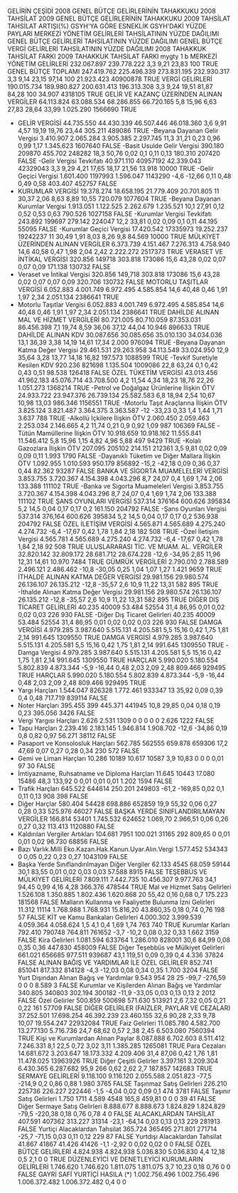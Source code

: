 GELİRİN ÇEŞİDİ	2008 GENEL BÜTÇE GELİRLERİNİN TAHAKKUKU	2008 TAHSİLAT	2009 GENEL BÜTÇE GELİRLERİNİN TAHAKKUKU	2009 TAHSİLAT	TAHSİLAT ARTIŞI(%)	GSYH'YA GÖRE ESNEKLİK	GSYH'DAKİ YÜZDE PAYLARI	MERKEZİ YÖNETİM GELİRLERİ TAHSİLATININ YÜZDE DAĞILIMI	GENEL BÜTÇE GELİRLERİ TAHSİLATININ YÜZDE DAĞILIMI	GENEL BÜTÇE VERGİ GELİRLERİ TAHSİLATININ YÜZDE DAĞILIMI	2008 TAHAKKUK TAHSİLAT FARKI	2009 TAHAKKUK TAHSİLAT FARKI	mygty 1 b
MERKEZİ YÖNETİM GELİRLERİ		232.067.897		239.778.222	3,3	9,21	23,83	100					TRUE
GENEL BÜTÇE TOPLAMI	247.419.762	225.496.339	273.831.195	232.930.317	3,3	9,14	23,15	97,14	100		21.923.423	40900878	TRUE
VERGİ GELİRLERİ	190.015.734	189.980.827	200.631.413	196.313.308	3,3	9,24	19,51	81,87	84,28	100	34.907	4318105	TRUE
GELİR VE KAZANÇ ÜZERİNDEN ALINAN VERGİLER	64.113.824	63.088.534	68.286.855	66.720.165	5,8	15,96	6,63	27,83	28,64	33,99	1.025.290	1566690	TRUE
- GELİR VERGİSİ	44.735.550	44.430.339	46.507.446	46.018.360	3,6	9,91	4,57	19,19	19,76	23,44	305.211	489086	TRUE
-Beyana Dayanan Gelir Vergisi	3.410.907	2.065.284	3.905.385	2.297.745	11,3	31,21	0,23	0,96	0,99	1,17	1.345.623	1607640	FALSE
-Basit Usulde Gelir Vergisi	390.180	209870	455.702	248282	18,3	50,76	0,02	0,1	0,11	0,13	180.310	207420	FALSE
-Gelir Vergisi Tevkifatı	40.971.110	40957192	42.339.043	42329043	3,3	9,29	4,21	17,65	18,17	21,56	13.918	10000	TRUE
-Gelir Geçici Vergisi	1.601.400	1197993	1.596.047	1143290	-4,6	-12,66	0,11	0,48	0,49	0,58	403.407	452757	FALSE
- KURUMLAR VERGİSİ	19.378.274	18.658.195	21.779.409	20.701.805	11	30,37	2,06	8,63	8,89	10,55	720.079	1077604	TRUE
-Beyana Dayanan Kurumlar Vergisi	1.913.051	1.122.525	2.262.679	1.235.521	10,1	27,91	0,12	0,52	0,53	0,63	790.526	1027158	FALSE
-Kurumlar Vergisi Tevkifatı	243.892	199697	279.142	224047	12,2	33,81	0,02	0,09	0,1	0,11	44.195	55095	FALSE
-Kurumlar Geçici Vergisi	17.420.542	17335973	19.252.237	19242237	11	30,49	1,91	8,03	8,26	9,8	84.569	10000	TRUE
MÜLKİYET ÜZERİNDEN ALINAN VERGİLER	6.373.739	4.151.467	7.276.313	4.758.940	14,6	40,58	0,47	1,98	2,04	2,42	2.222.272	2517373	TRUE
VERASET VE İNTİKAL VERGİSİ	320.856	149718	303.818	173086	15,6	43,28	0,02	0,07	0,07	0,09	171.138	130732	FALSE
- Veraset ve İntikal Vergisi	320.856	149,718	303.818	173086	15,6	43,28	0,02	0,07	0,07	0,09	320.706	130732	FALSE
MOTORLU TAŞITLAR VERGİSİ	6.052.883	4.001.749	6.972.495	4.585.854	14,6	40,48	0,46	1,91	1,97	2,34	2.051.134	2386641	TRUE
- Motorlu Taşıtlar Vergisi	6.052.883	4.001.749	6.972.495	4.585.854	14,6	40,48	0,46	1,91	1,97	2,34	2.051.134	2386641	TRUE
DAHİLDE ALINAN MAL VE HİZMET VERGİLERİ	80.721.005	80.710.059	87.353.031	86.456.398	7,1	19,74	8,59	36,06	37,12	44,04	10.946	896633	TRUE
DAHİLDE ALINAN KDV	30.087.656	30.085.656	35.010.130	34.034.036	13,1	36,39	3,38	14,19	14,61	17,34	2.000	976094	TRUE
-Beyana Dayanan Katma Değer Vergisi	29.461.531	29.263.958	34.113.549	33.024.950	12,9	35,64	3,28	13,77	14,18	16,82	197.573	1088599	TRUE
-Tevkif Suretiyle Kesilen KDV	920.236	821698	1.135.504	1009086	22,8	63,24	0,1	0,42	0,43	0,51	98.538	126418	FALSE
ÖZEL TÜKETİM VERGİSİ	43.013.456	41.962.183	45.076.714	43.708.500	4,2	11,54	4,34	18,23	18,76	22,26	1.051.273	1368214	TRUE
-Petrol ve Doğalgaz Ürünlerine İlişkin ÖTV	24.933.722	23.947.376	26.739.134	25.582.583	6,8	18,94	2,54	10,67	10,98	13,03	986.346	1156551	TRUE
-Motorlu Taşıt Araçlarına İlişkin ÖTV	3.825.124	3.821.487	3.364.375	3.363.587	-12	-33,23	0,33	1,4	1,44	1,71	3.637	788	TRUE
-Alkollü İçkilere İlişkin ÖTV	2.060.450	2.059.463	2.253.034	2.146.665	4,2	11,74	0,21	0,9	0,92	1,09	987	106369	FALSE
-Tütün Mamüllerine İlişkin ÖTV	10.918.659	10.918.162	11.555.841	11.546.412	5,8	15,96	1,15	4,82	4,96	5,88	497	9429	TRUE
-Kolalı Gazozlara İlişkin ÖTV	207.095	205102	214.151	212361	3,5	9,81	0,02	0,09	0,09	0,11	1.993	1790	FALSE
-Dayanıklı Tüketim ve Diğer Mallara İlişkin ÖTV	1.092.955	1.010.593	950.179	856892	-15,2	-42,18	0,09	0,36	0,37	0,44	82.362	93287	FALSE
BANKA VE SİGORTA MUAMELELERİ VERGİSİ	3.853.755	3.720.367	4.154.398	4.043.296	8,7	24,07	0,4	1,69	1,74	2,06	133.388	111102	TRUE
-Banka ve Sigorta Muameleleri Vergisi	3.853.755	3.720.367	4.154.398	4.043.296	8,7	24,07	0,4	1,69	1,74	2,06	133.388	111102	TRUE
ŞANS OYUNLARI VERGİSİ	537.314	376164	600.626	395834	5,2	14,5	0,04	0,17	0,17	0,2	161.150	204792	FALSE
-Şans Oyunları Vergisi	537.314	376,164	600.626	395834	5,2	14,5	0,04	0,17	0,17	0,2	536.938	204792	FALSE
ÖZEL İLETİŞİM VERGİSİ	4.565.871	4.565.689	4.275.240	4.274.732	-6,4	-17,67	0,42	1,78	1,84	2,18	182	508	TRUE
-Özel İletişim Vergisi	4.565.781	4.565.689	4.275.240	4.274.732	-6,4	-17,67	0,42	1,78	1,84	2,18	92	508	TRUE
ULUSLARARASI TİC. VE MUAM. AL. VERGİLER	32.820.142	32.809.172	28.681.712	28.674.228	-12,6	-34,95	2,85	11,96	12,31	14,61	10.970	7484	TRUE
GÜMRÜK VERGİLERİ	2.790.010	2.788.589	2.496.121	2.486.462	-10,8	-30,05	0,25	1,04	1,07	1,27	1.421	9659	TRUE
İTHALDE ALINAN KATMA DEĞER VERGİSİ	29.981.156	29.980.574	26.136.107	26.135.212	-12,8	-35,57	2,6	10,9	11,22	13,31	582	895	TRUE
-İthalde Alınan Katma Değer Vergisi	29.981.156	29.980.574	26.136.107	26.135.212	-12,8	-35,57	2,6	10,9	11,22	13,31	582	895	TRUE
DİĞER DIŞ TİCARET GELİRLERİ	40.235	40009	53.484	52554	31,4	86,95	0,01	0,02	0,02	0,03	226	930	FALSE
-Diğer Dış Ticaret Gelirleri	40.235	40009	53.484	52554	31,4	86,95	0,01	0,02	0,02	0,03	226	930	FALSE
DAMGA VERGİSİ	4.979.285	3.987.640	5.515.131	4.205.581	5,5	15,16	0,42	1,75	1,81	2,14	991.645	1309550	TRUE
DAMGA VERGİSİ	4.979.285	3.987.640	5.515.131	4.205.581	5,5	15,16	0,42	1,75	1,81	2,14	991.645	1309550	TRUE
-Damga Vergisi	4.979.285	3.987.640	5.515.131	4.205.581	5,5	15,16	0,42	1,75	1,81	2,14	991.645	1309550	TRUE
HARÇLAR	5.990.020	5.180.554	5.802.839	4.873.344	-5,9	-16,44	0,48	2,03	2,09	2,48	809.466	929495	TRUE
HARÇLAR	5.990.020	5.180.554	5.802.839	4.873.344	-5,9	-16,44	0,48	2,03	2,09	2,48	809.466	929495	TRUE
- Yargı Harçları	1.544.047	826328	1.772.461	933347	13	35,92	0,09	0,39	0,4	0,48	717.719	839114	FALSE
- Noter Harçları	395.455	399	445.371	441945	10,8	29,85	0,04	0,18	0,19	0,23	395.056	3426	FALSE
- Vergi Yargısı Harçları	2.626		2.531	1309		0	0	0	0	0	2.626	1222	FALSE
- Tapu Harçları	2.239.416	2.183.145	1.946.814	1.908.702	-12,6	-34,86	0,19	0,8	0,82	0,97	56.271	38112	FALSE
- Pasaport ve Konsolosluk Harçları	562.785	562555	659.878	659306	17,2	47,69	0,07	0,27	0,28	0,34	230	572	FALSE
- Gemi ve Liman Harçları	10.286	10189	10.617	10587	3,9	10,83	0	0	0	0,01	97	30	FALSE
- İmtiyazname, Ruhsatname ve Diploma Harçları	11.645	10443	17.080	15486	48,3	133,92	0	0,01	0,01	0,01	1.202	1594	FALSE
- Trafik Harçları	645.522	644614	250.201	249803	-61,2	-169,85	0,02	0,1	0,11	0,13	908	398	FALSE
- Diğer Harçlar	580.404	54428	698.886	652859	19,9	55,32	0,06	0,27	0,28	0,33	525.976	46027	FALSE
BAŞKA YERDE SINIFLANDIRILMAYAN VERGİLER	166.814	53401	1.745.532	624652	1.069,70	2.966,51	0,06	0,26	0,27	0,32	113.413	1120880	FALSE
- Kaldırılan Vergiler Artıkları	104.681	7951	100.021	31165	292	809,65	0	0,01	0,01	0,02	96.730	68856	FALSE
- Bazı Varlık.Milli Eko.Kazan.Hak.Kanun.Uyar.Alın.Vergi			1.577.452	534343		0	0,05	0,22	0,23	0,27		1043109	FALSE
- Başka Yerde Sınıflandırılmayan Diğer Vergiler	62.133	4545	68.059	59144	30,1	83,55	0,01	0,02	0,03	0,03	57.588	8915	FALSE
TEŞEBBÜS VE MÜLKİYET GELİRLERİ	7.809.111	7.442.735	10.456.307	9.977.763	34,1	94,45	0,99	4,16	4,28		366.376	478544	TRUE
Mal ve Hizmet Satış Gelirleri	1.526.108	1.350.885	1.802.436	1.620.868	20	55,42	0,16	0,68	0,7		175.223	181568	FALSE
Malların Kullanma ve Faaliyette Bulunma İzni Gelirleri	11.312	11114	1.768.988	1.768.931	15.816,20	43.860,35	0,18	0,74	0,76		198	57	FALSE
KİT ve Kamu Bankaları Gelirleri	4.000.302	3.999.539	4.059.364	4.058.624	1,5	4,1	0,4	1,69	1,74		763	740	TRUE
Kurumlar Karları	792.410	790748	764.811	761652	-3,7	-10,2	0,08	0,32	0,33		1.662	3159	FALSE
Kira Gelirleri	1.081.594	633764	1.286.010	828001	30,6	84,99	0,08	0,35	0,36		447.830	458009	FALSE
Diğer Teşebbüs ve Mülkiyet Gelirleri	661.021	656685	977.511	939687	43,1	119,51	0,09	0,39	0,4		4.336	37824	FALSE
ALINAN BAĞIŞ VE YARDIMLAR İLE ÖZEL GELİRLER	852.741	851041	817.332	814128	-4,3	-12,03	0,08	0,34	0,35		1.700	3204	FALSE
Yurt Dışından Alınan Bağış ve Yardımlar	9.543	954	28	25	-99,7	-276,59	0	0	0		8.589	3	FALSE
Kurumlar ve Kişilerden Alınan Bağış ve Yardımlar	340.805	340803	302.194	300182	-11,9	-33,05	0,03	0,13	0,13		2	2012	FALSE
Özel Gelirler	500.859	500698	571.630	513921	2,6	7,32	0,05	0,21	0,22		161	57709	FALSE
DİĞER GELİRLER (FAİZLER, PAYLAR VE CEZALAR)	37.252.501	17.698.254	46.392.239	23.460.155	32,6	90,28	2,33	9,78	10,07		19.554.247	22932084	TRUE
Faiz Gelirleri	11.085.780	4.582.700	13.277.130	5.716.736	24,7	68,62	0,57	2,38	2,45		6.503.080	7560394	TRUE
Kişi ve Kurumlardan Alınan Paylar	8.087.888	6.702.603	8.511.412	7.246.331	8,1	22,5	0,72	3,02	3,11		1.385.285	1265081	TRUE
Para Cezaları	14.681.672	3.203.647	18.173.332	4.209.406	31,4	87,06	0,42	1,76	1,81		11.478.025	13963926	TRUE
Diğer Çeşitli Gelirler	3.397.161	3.209.304	6.430.365	6.287.682	95,9	266	0,62	2,62	2,7		187.857	142683	TRUE
SERMAYE GELİRLERİ	9.118.100	9.116.120	2.055.588	2.051.823	-77,5	-214,9	0,2	0,86	0,88		1.980	3765	FALSE
Taşınmaz Satış Gelirleri	226.210	225736	226.227	222446	-1,5	-4,04	0,02	0,09	0,1		474	3781	FALSE
Taşınır Satış Gelirleri	1.750	1711	4.589	4548	165,8	459,81	0	0	0		39	41	FALSE
Diğer Sermaye Satış Gelirleri	8.888.677	8.888.673	1.824.829	1.824.829	-79,5	-220,38	0,18	0,76	0,78		4	0	FALSE
ALACAKLARDAN TAHSİLAT	407.591	407362	313.227	31314	-23,1	-64,14	0,03	0,13	0,13		229	281913	FALSE
Yurtiçi Alacaklardan Tahsilat	365.724	365495	271.801	271714	-25,7	-71,15	0,03	0,11	0,12		229	87	FALSE
Yurtdışı Alacaklardan Tahsilat	41.867	41867	41.426	41426	-1,1	-2,92	0	0,02	0,02		0	0	FALSE
ÖZEL BÜTÇE GELİRLERİ	4.824.938	4.824.938	5.036.830	5.036.830	4,4	12,18	0,5	2,1			0	0	TRUE
DÜZENLEYİCİ VE DENETLEYİCİ KURUMLARIN GELİRLERİ	1.746.620	1.746.620	1.811.075	1.811.075	3,7	10,23	0,18	0,76			0	0	FALSE
GAYRİ SAFİ YURTİÇİ HASILA (*)	1.002.756.496	1.002.756.496	1.006.372.482	1.006.372.482	0,4						0	0	
